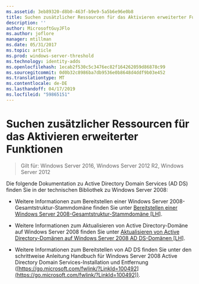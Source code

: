 ```yaml
---
ms.assetid: 3eb89320-d8b0-463f-b9e9-5a5b6e96e0b8
title: Suchen zusätzlicher Ressourcen für das Aktivieren erweiterter Funktionen
description: ''
author: MicrosoftGuyJFlo
ms.author: joflore
manager: mtillman
ms.date: 05/31/2017
ms.topic: article
ms.prod: windows-server-threshold
ms.technology: identity-adds
ms.openlocfilehash: 1ecab2f530c5c3476ec82f164262059d86878c99
ms.sourcegitcommit: 0d0b32c8986ba7db9536e0b8648d4ddf9b03e452
ms.translationtype: MT
ms.contentlocale: de-DE
ms.lasthandoff: 04/17/2019
ms.locfileid: "59865151"
---
```

# <a name="finding-additional-resources-for-enabling-advanced-features"></a>Suchen zusätzlicher Ressourcen für das Aktivieren erweiterter Funktionen

>Gilt für: Windows Server 2016, Windows Server 2012 R2, Windows Server 2012

Die folgende Dokumentation zu Active Directory Domain Services (AD DS) finden Sie in der technischen Bibliothek zu Windows Server 2008:  
  
-   Weitere Informationen zum Bereitstellen einer Windows Server 2008-Gesamtstruktur-Stammdomäne finden Sie unter [Bereitstellen einer Windows Server 2008-Gesamtstruktur-Stammdomäne \[LH\]](assetId:///92406e8d-dc1c-4740-a00a-2c4032896dd1).  
  
-   Weitere Informationen zum Aktualisieren von Active Directory-Domäne auf Windows Server 2008 finden Sie unter [Aktualisieren von Active Directory-Domänen auf Windows Server 2008 AD DS-Domänen \[LH\]](assetId:///9c91be5f-df14-40b2-b176-2b1852a51e61).  
  
-   Weitere Informationen zum Bereitstellen von AD DS finden Sie unter den schrittweise Anleitung Handbuch für Windows Server 2008 Active Directory Domain Services-Installation und Entfernung ([https://go.microsoft.com/fwlink/?LinkId=100492](https://go.microsoft.com/fwlink/?LinkId=100492)).  
  


